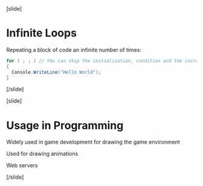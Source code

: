 [slide]
# Infinite Loops
Repeating a block of code an infinite number of times:
```csharp
for ( ; ; ) // You can skip the initialization, condition and the increment
{
  Console.WriteLine("Hello World");
}
```
[/slide]

[slide]
# Usage in Programming
Widely used in game development for drawing the game environment

Used for drawing animations

Web servers

[/slide]